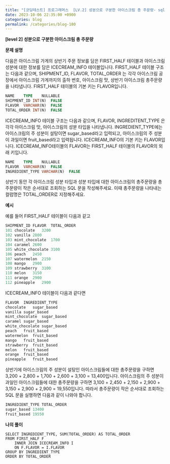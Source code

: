 ```yaml
---
title: "[코딩테스트] 프로그래머스  [LV.2] 성분으로 구분한 아이스크림 총 주문량- sql-select"
date: 2023-10-06 22:35:00 +0900
categories: blog
permalink: /categories/blog-180
---
```



**[level 2] 성분으로 구분한 아이스크림 총 주문량**



**문제 설명**

다음은 아이스크림 가게의 상반기 주문 정보를 담은 FIRST_HALF 테이블과 아이스크림 성분에 대한 정보를 담은 ICECREAM_INFO 테이블입니다. FIRST_HALF 테이블 구조는 다음과 같으며, SHIPMENT_ID, FLAVOR, TOTAL_ORDER 는 각각 아이스크림 공장에서 아이스크림 가게까지의 출하 번호, 아이스크림 맛, 상반기 아이스크림 총주문량을 나타냅니다. FIRST_HALF 테이블의 기본 키는 FLAVOR입니다.

```sql
NAME	TYPE	NULLABLE
SHIPMENT_ID	INT(N)	FALSE
FLAVOR	VARCHAR(N)	FALSE
TOTAL_ORDER	INT(N)	FALSE
```

ICECREAM_INFO 테이블 구조는 다음과 같으며, FLAVOR, INGREDITENT_TYPE 은 각각 아이스크림 맛, 아이스크림의 성분 타입을 나타냅니다. INGREDIENT_TYPE에는 아이스크림의 주 성분이 설탕이면 sugar_based라고 입력되고, 아이스크림의 주 성분이 과일이면 fruit_based라고 입력됩니다. ICECREAM_INFO의 기본 키는 FLAVOR입니다. ICECREAM_INFO테이블의 FLAVOR는 FIRST_HALF 테이블의 FLAVOR의 외래 키입니다.

```sql
NAME	TYPE	NULLABLE
FLAVOR	VARCHAR(N)	FALSE
INGREDIENT_TYPE	VARCHAR(N)	FALSE
```

상반기 동안 각 아이스크림 성분 타입과 성분 타입에 대한 아이스크림의 총주문량을 총주문량이 작은 순서대로 조회하는 SQL 문을 작성해주세요. 이때 총주문량을 나타내는 컬럼명은 TOTAL_ORDER로 지정해주세요.



**예시**

예를 들어 FIRST_HALF 테이블이 다음과 같고

```sql
SHIPMENT_ID	FLAVOR	TOTAL_ORDER
101	chocolate	3200
102	vanilla	2800
103	mint_chocolate	1700
104	caramel	2600
105	white_chocolate	3100
106	peach	2450
107	watermelon	2150
108	mango	2900
109	strawberry	3100
110	melon	3150
111	orange	2900
112	pineapple	2900
```

ICECREAM_INFO 테이블이 다음과 같다면

```sql
FLAVOR	INGREDIENT_TYPE
chocolate	sugar_based
vanilla	sugar_based
mint_chocolate	sugar_based
caramel	sugar_based
white_chocolate	sugar_based
peach	fruit_based
watermelon	fruit_based
mango	fruit_based
strawberry	fruit_based
melon	fruit_based
orange	fruit_based
pineapple	fruit_based
```

상반기에 아이스크림의 주 성분이 설탕인 아이스크림들에 대한 총주문량을 구하면 3,200 + 2,800 + 1,700 + 2,600 + 3,100 = 13,400입니다. 아이스크림의 주 성분이 과일인 아이스크림들에 대한 총주문량을 구하면 3,100 + 2,450 + 2,150 + 2,900 + 3,150 + 2,900 + 2,900 = 19,550입니다. 따라서 총주문량이 작은 순서대로 조회하는 SQL 문을 실행하면 다음과 같이 나와야 합니다.

```sql
INGREDIENT_TYPE	TOTAL_ORDER
sugar_based	13400
fruit_based	19550
```

**나의 풀이**

```
SELECT INGREDIENT_TYPE, SUM(TOTAL_ORDER) AS TOTAL_ORDER
FROM FIRST_HALF F
    INNER JOIN ICECREAM_INFO I
    ON F.FLAVOR = I.FLAVOR
GROUP BY INGREDIENT_TYPE
ORDER BY TOTAL_ORDER
```


